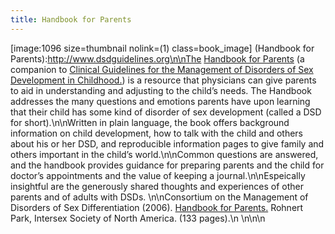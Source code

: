 ```yaml
---
title: Handbook for Parents
---
```


\[image:1096 size=thumbnail nolink=(1) class=book_image\] (Handbook for Parents):http://www.dsdguidelines.org\n\nThe [Handbook for Parents][1] (a companion to [Clinical Guidelines for the Management of Disorders of Sex Development in Childhood.][1]) is a resource that physicians can give parents to aid in understanding and adjusting to the child&#8217;s needs. The Handbook addresses the many questions and emotions parents have upon learning that their child has some kind of disorder of sex development (called a <span class="caps">DSD</span> for short).\n\nWritten in plain language, the book offers background information on child development, how to talk with the child and others about his or her <span class="caps">DSD</span>, and reproducible information pages to give family and others important in the child&#8217;s world.\n\nCommon questions are answered, and the handbook provides guidance for preparing parents and the child for doctor&#8217;s appointments and the value of keeping a journal.\n\nEspeically insightful are the generously shared thoughts and experiences of other parents and of adults with <span class="caps">DSD</span>s. \n\nConsortium on the Management of Disorders of Sex Differentiation (2006). [Handbook for Parents.][1] Rohnert Park, Intersex Society of North America. (133 pages).\n \n<!--break-->\n\n

 [1]: http://www.dsdguidelines.org